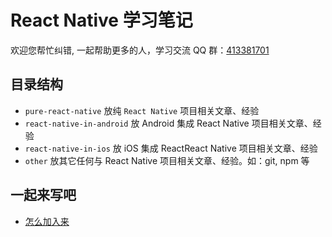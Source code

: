 # React Native 学习笔记

欢迎您帮忙纠错, 一起帮助更多的人，学习交流 QQ 群：[413381701](http://shang.qq.com/wpa/qunwpa?idkey=3b9474dacbf35e4a9659e89399758406e510e5b8a3f81109f7d07efaadc6056d)

## 目录结构

* `pure-react-native` 放纯 `React Native` 项目相关文章、经验
* `react-native-in-android` 放 Android 集成 React Native 项目相关文章、经验
* `react-native-in-ios` 放 iOS 集成 ReactReact Native 项目相关文章、经验
* `other` 放其它任何与 React Native 项目相关文章、经验。如：git, npm 等

## 一起来写吧
- [怎么加入来](./others/how-to-join-with-github.md)
